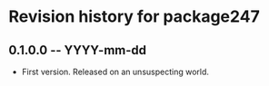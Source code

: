# Revision history for package247

## 0.1.0.0 -- YYYY-mm-dd

* First version. Released on an unsuspecting world.
